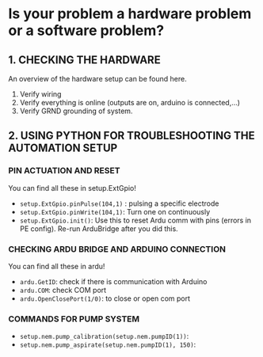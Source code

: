 # Is your problem a hardware problem or a software problem?
## 1. CHECKING THE HARDWARE

An overview of the hardware setup can be found here.

1. Verify wiring
2. Verify everything is online (outputs are on, arduino is connected,...)
3. Verify GRND grounding of system.

## 2. USING PYTHON FOR TROUBLESHOOTING THE AUTOMATION SETUP

### PIN ACTUATION AND RESET

You can find all these in setup.ExtGpio!
* `setup.ExtGpio.pinPulse(104,1)` : pulsing a specific electrode
* `setup.ExtGpio.pinWrite(104,1)`: Turn one on continuously
* `setup.ExtGpio.init()`: Use this to reset Ardu comm with pins (errors in PE config). Re-run ArduBridge after you did this.

### CHECKING ARDU BRIDGE AND ARDUINO CONNECTION

You can find all these in ardu!
* `ardu.GetID`:
  check if there is communication with Arduino
* `ardu.COM`:
  check COM port
* `ardu.OpenClosePort(1/0)`:
  to close or open com port

### COMMANDS FOR PUMP SYSTEM

* `setup.nem.pump_calibration(setup.nem.pumpID(1))`:
* `setup.nem.pump_aspirate(setup.nem.pumpID(1), 150)`:
